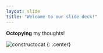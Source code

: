 ```yaml
---
layout: slide
title: "Welcome to our slide deck!"
---
```


**Octopying** my thoughts!

![constructocat](https://octodex.github.com/images/constructocat2.jpg)
{: .center}

